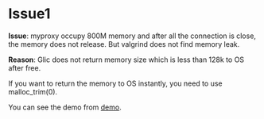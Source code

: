 # Issue1

**Issue**: myproxy occupy 800M memory and after all the connection is close, the memory does not release. But valgrind does not find memory leak.

**Reason**: 
Glic does not return memory size which is less than 128k to OS after free.

If you want to return the memory to OS instantly, you need to use malloc_trim(0).

You can see the demo from [demo](../../research/malloc/memory_free.cpp).